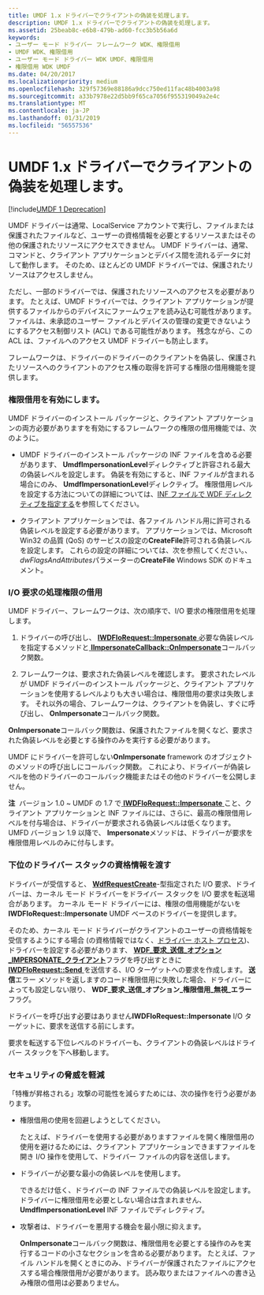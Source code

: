 ```yaml
---
title: UMDF 1.x ドライバーでクライアントの偽装を処理します。
description: UMDF 1.x ドライバーでクライアントの偽装を処理します。
ms.assetid: 25beab8c-e6b8-479b-ad60-fcc3b5b56a6d
keywords:
- ユーザー モード ドライバー フレームワーク WDK、権限借用
- UMDF WDK、権限借用
- ユーザー モード ドライバー WDK UMDF、権限借用
- 権限借用 WDK UMDF
ms.date: 04/20/2017
ms.localizationpriority: medium
ms.openlocfilehash: 329f57369e88186a9dcc750ed11fac48b4003a98
ms.sourcegitcommit: a33b7978e22d5bb9f65ca7056f955319049a2e4c
ms.translationtype: MT
ms.contentlocale: ja-JP
ms.lasthandoff: 01/31/2019
ms.locfileid: "56557536"
---
```

# <a name="handling-client-impersonation-in-umdf-1x-drivers"></a>UMDF 1.x ドライバーでクライアントの偽装を処理します。


[!include[UMDF 1 Deprecation](../umdf-1-deprecation.md)]

UMDF ドライバーは通常、LocalService アカウントで実行し、ファイルまたは保護されたファイルなど、ユーザーの資格情報を必要とするリソースまたはその他の保護されたリソースにアクセスできません。 UMDF ドライバーは、通常、コマンドと、クライアント アプリケーションとデバイス間を流れるデータに対して動作します。 そのため、ほとんどの UMDF ドライバーでは、保護されたリソースはアクセスしません。

ただし、一部のドライバーでは、保護されたリソースへのアクセスを必要があります。 たとえば、UMDF ドライバーでは、クライアント アプリケーションが提供するファイルからのデバイスにファームウェアを読み込む可能性があります。 ファイルは、未承認のユーザー ファイルとデバイスの管理の変更できないようにするアクセス制御リスト (ACL) である可能性があります。 残念ながら、この ACL は、ファイルへのアクセス UMDF ドライバーも防止します。

フレームワークは、ドライバーのドライバーのクライアントを偽装し、保護されたリソースへのクライアントのアクセス権の取得を許可する権限の借用機能を提供します。

### <a name="enabling-impersonation"></a>権限借用を有効にします。

UMDF ドライバーのインストール パッケージと、クライアント アプリケーションの両方必要がありますを有効にするフレームワークの権限の借用機能では、次のように。

-   UMDF ドライバーのインストール パッケージの INF ファイルを含める必要があります、 **UmdfImpersonationLevel**ディレクティブと許容される最大の偽装レベルを設定します。 偽装を有効にすると、INF ファイルが含まれる場合にのみ、 **UmdfImpersonationLevel**ディレクティブ。 権限借用レベルを設定する方法についての詳細については、[INF ファイルで WDF ディレクティブを指定する](specifying-wdf-directives-in-inf-files.md)を参照してください。

-   クライアント アプリケーションでは、各ファイル ハンドル用に許可される偽装レベルを設定する必要があります。 アプリケーションでは、Microsoft Win32 の品質 (QoS) のサービスの設定の**CreateFile**許可される偽装レベルを設定します。 これらの設定の詳細については、次を参照してください。、 *dwFlagsAndAttributes*パラメーターの**CreateFile** Windows SDK のドキュメント。

### <a name="handling-impersonation-for-an-io-request"></a>I/O 要求の処理権限の借用

UMDF ドライバー、フレームワークは、次の順序で、I/O 要求の権限借用を処理します。

1.  ドライバーの呼び出し、 [ **IWDFIoRequest::Impersonate** ](https://msdn.microsoft.com/library/windows/hardware/ff559136)必要な偽装レベルを指定するメソッドと[ **IImpersonateCallback::OnImpersonate**](https://msdn.microsoft.com/library/windows/hardware/ff554916)コールバック関数。

2.  フレームワークは、要求された偽装レベルを確認します。 要求されたレベルが UMDF ドライバーのインストール パッケージと、クライアント アプリケーションを使用するレベルよりも大きい場合は、権限借用の要求は失敗します。 それ以外の場合、フレームワークは、クライアントを偽装し、すぐに呼び出し、 **OnImpersonate**コールバック関数。

**OnImpersonate**コールバック関数は、保護されたファイルを開くなど、要求された偽装レベルを必要とする操作のみを実行する必要があります。

UMDF にドライバーを許可しない**OnImpersonate** framework のオブジェクトのメソッドの呼び出しにコールバック関数。 これにより、ドライバーが偽装レベルを他のドライバーのコールバック機能またはその他のドライバーを公開しません。

**注**  バージョン 1.0 ~ UMDF の 1.7 で[ **IWDFIoRequest::Impersonate** ](https://msdn.microsoft.com/library/windows/hardware/ff559136)こと、クライアント アプリケーションと INF ファイルには、さらに、最高の権限借用レベルを付与場合は、ドライバーが要求される偽装レベルは低くなります。 UMFD バージョン 1.9 以降で、 **Impersonate**メソッドは、ドライバーが要求を権限借用レベルのみに付与します。

 

### <a name="passing-credentials-down-the-driver-stack"></a>下位のドライバー スタックの資格情報を渡す

ドライバーが受信すると、 [ **WdfRequestCreate**](https://msdn.microsoft.com/library/windows/hardware/ff561467)-型指定された I/O 要求、ドライバーは、カーネル モード ドライバーをドライバー スタックを I/O 要求を転送場合があります。 カーネル モード ドライバーには、権限の借用機能がないを**IWDFIoRequest::Impersonate** UMDF ベースのドライバーを提供します。

そのため、カーネル モード ドライバーがクライアントのユーザーの資格情報を受信するようにする場合 (の資格情報ではなく、[ドライバー ホスト プロセス](umdf-driver-host-process.md))、ドライバーを設定する必要があります、 [ **WDF\_要求\_送信\_オプション\_IMPERSONATE\_クライアント**](https://msdn.microsoft.com/library/windows/hardware/ff561462)フラグを呼び出すときに[ **IWDFIoRequest::Send** ](https://msdn.microsoft.com/library/windows/hardware/ff559149)を送信する、I/O ターゲットへの要求を作成します。 **送信**エラー メソッドを返しますのコード権限借用に失敗した場合、ドライバーによっても設定しない限り、 **WDF\_要求\_送信\_オプション\_権限借用\_無視\_エラー**フラグ。

ドライバーを呼び出す必要はありません**IWDFIoRequest::Impersonate** I/O ターゲットに、要求を送信する前にします。

要求を転送する下位レベルのドライバーも、クライアントの偽装レベルはドライバー スタックを下へ移動します。

### <a name="reducing-security-threats"></a>セキュリティの脅威を軽減

「特権が昇格される」攻撃の可能性を減らすためには、次の操作を行う必要があります。

-   権限借用の使用を回避しようとしてください。

    たとえば、ドライバーを使用する必要がありますファイルを開く権限借用の使用を避けるためには、クライアント アプリケーションできますファイルを開き I/O 操作を使用して、ドライバー ファイルの内容を送信します。

-   ドライバーが必要な最小の偽装レベルを使用します。

    できるだけ低く、ドライバーの INF ファイルでの偽装レベルを設定します。 ドライバーに権限借用を必要としない場合は含まれません、 **UmdfImpersonationLevel** INF ファイルでディレクティブ。

-   攻撃者は、ドライバーを悪用する機会を最小限に抑えます。

    **OnImpersonate**コールバック関数は、権限借用を必要とする操作のみを実行するコードの小さなセクションを含める必要があります。 たとえば、ファイル ハンドルを開くときにのみ、ドライバーが保護されたファイルにアクセスする場合権限借用が必要があります。 読み取りまたはファイルへの書き込み権限の借用は必要ありません。

 

 





